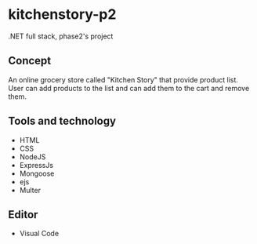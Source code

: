 # kitchenstory-p2
.NET full stack, phase2's project

## Concept

An online grocery store called "Kitchen Story" that provide product list.
User can add products to the list and can add them to the cart and remove them.


## Tools and technology

* HTML
* CSS
* NodeJS
* ExpressJs
* Mongoose
* ejs
* Multer

## Editor
* Visual Code

